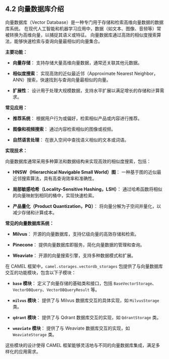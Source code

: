 ## 4.2 向量数据库介绍

&#x20;向量数据库（Vector Database）是一种专门用于存储和检索高维向量数据的数据库系统。 在现代人工智能和机器学习应用中，数据（如文本、图像、音频等）常被转换为高维向量，以捕捉其语义或特征。 向量数据库通过高效的相似度搜索算法，能够快速检索与查询向量最相似的向量集合。&#x20;

**主要功能：**

* **向量存储**： 支持存储大量高维向量数据，通常还关联其他元数据。&#x20;

* **相似度搜索**： 实现高效的近似最近邻（Approximate Nearest Neighbor，ANN）搜索，快速找到与查询向量最相似的向量。&#x20;

* **扩展性**： 设计用于处理大规模数据，支持水平扩展以满足增长的存储和计算需求。&#x20;

**常见应用：**

* **推荐系统**： 根据用户行为或偏好，检索相似产品或内容进行推荐。&#x20;

* **图像和视频搜索**： 通过内容检索相似的图像或视频。&#x20;

* **自然语言处理**： 在嵌入空间中查找语义相似的文本或词语。&#x20;

**实现技术：**

&#x20;向量数据库通常采用多种算法和数据结构来实现高效的相似度搜索，包括：&#x20;

* **HNSW（Hierarchical Navigable Small World）图**： 一种基于图的近似最近邻搜索算法，具有高查询效率和准确性。&#x20;

* **局部敏感哈希（Locality-Sensitive Hashing，LSH）**： 通过哈希函数将相似的向量映射到相同的桶中，实现快速检索。&#x20;

* **产品量化（Product Quantization，PQ）**： 将向量分解为子空间并量化，以减少存储和计算成本。&#x20;

**常见的向量数据库系统：**

* **Milvus**： 开源的向量数据库，支持亿级向量的高效存储和检索。&#x20;

* **Pinecone**： 提供向量数据库即服务，简化向量数据的管理和查询。&#x20;

* **Weaviate**： 开源的向量搜索引擎，支持多种数据模式和扩展。&#x20;

&#x20;在 CAMEL 框架中，`camel.storages.vectordb_storages` 包提供了与向量数据库交互的功能模块，包含以下子模块：&#x20;

* **`base` 模块**： 定义了向量存储的基础类和接口，包括 `BaseVectorStorage`、`VectorDBQuery`、`VectorDBQueryResult` 等。&#x20;

* **`milvus` 模块**： 提供了与 Milvus 数据库交互的具体实现，如 `MilvusStorage` 类。&#x20;

* **`qdrant` 模块**： 提供了与 Qdrant 数据库交互的实现，如 `QdrantStorage` 类。&#x20;

* **`weaviate` 模块**： 提供了与 Weaviate 数据库交互的实现，如 `WeaviateStorage` 类。&#x20;

&#x20;这些模块的设计使得 CAMEL 框架能够灵活地与不同的向量数据库集成，满足多样化的应用需求。&#x20;